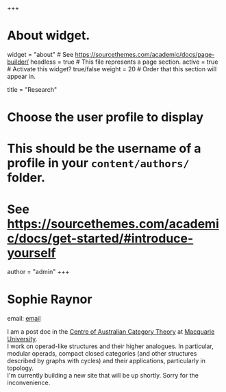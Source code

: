 +++
# About widget.
widget = "about"  # See https://sourcethemes.com/academic/docs/page-builder/
headless = true  # This file represents a page section.
active = true  # Activate this widget? true/false
weight = 20  # Order that this section will appear in.

title = "Research"

# Choose the user profile to display
# This should be the username of a profile in your `content/authors/` folder.
# See https://sourcethemes.com/academic/docs/get-started/#introduce-yourself
author = "admin"
+++

# Sophie Raynor

email: [email](mailto:sophie.raynor@mq.edu.au)

I am a post doc in the [Centre of Australian Category Theory](http://web.science.mq.edu.au/groups/coact/) at [Macquarie University](http://www.mq.edu.au).  
I work on operad-like structures and their higher analogues. In particular, modular operads, compact closed categories (and other structures described by graphs with cycles) and their applications, particularly in topology.  
I'm currently building a new site that will be up shortly. Sorry for the inconvenience.
